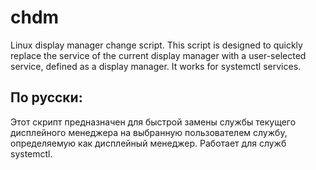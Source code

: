 # chdm
Linux display manager change script.
This script is designed to quickly replace the service of the current display manager with a user-selected service, defined as a display manager.
It works for systemctl services.


## По русски:
Этот скрипт предназначен для быстрой замены службы текущего дисплейного менеджера на выбранную пользователем службу, определяемую как дисплейный менеджер.
Работает для служб systemctl.

